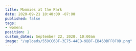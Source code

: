 ```yaml
---
title: Mommies at the Park
date: 2020-09-21 10:40:00 -07:00
published: false
tags:
- womens
position: 1
custom_dates: September 22, 2020. 10:00am
image: "/uploads/559CC68F-3E75-44EB-9BBF-EB463BFF8F0D.png"
---
```


